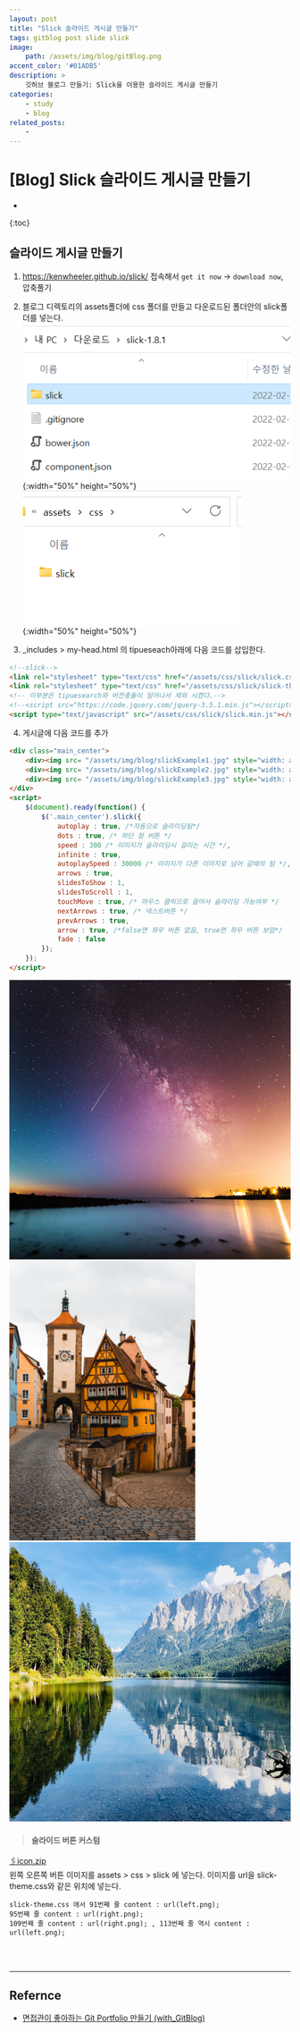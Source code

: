 ```yaml
---
layout: post
title: "Slick 슬라이드 게시글 만들기"
tags: gitblog post slide slick
image: 
    path: /assets/img/blog/gitBlog.png
accent_color: '#01ADB5'
description: >
    깃허브 블로그 만들기: Slick을 이용한 슬라이드 게시글 만들기
categories:
    - study
    - blog
related_posts:    
    -    
---
```

# [Blog] Slick 슬라이드 게시글 만들기
* 
{:toc}

## 슬라이드 게시글 만들기
1. <https://kenwheeler.github.io/slick/> 접속해서 `get it now` -> `download now`, 압축풀기   
2. 블로그 디렉토리의 assets폴더에 css 폴더를 만들고 다운로드된 폴더안의 slick폴더를 넣는다.   
![다운로드된 폴더](/assets/img/blog/slick1.png){:width="50%" height="50%"}   
![블로그 폴더](/assets/img/blog/slick2.png){:width="50%" height="50%"}   

3. _includes > my-head.html 의 tipueseach아래에 다음 코드를 삽입한다.

```markdown
<!--slick-->
<link rel="stylesheet" type="text/css" href="/assets/css/slick/slick.css"/>
<link rel="stylesheet" type="text/css" href="/assets/css/slick/slick-theme.css"/>
<!-- 이부분은 tipuesearch와 버전충돌이 일어나서 제외 시켰다.-->
<!--<script src="https://code.jquery.com/jquery-3.5.1.min.js"></script>-->
<script type="text/javascript" src="/assets/css/slick/slick.min.js"></script>
```

4. 게시글에 다음 코드를 추가

```html
<div class="main_center">
    <div><img src= "/assets/img/blog/slickExample1.jpg" style="width: auto; height: 500px;"></div>
    <div><img src= "/assets/img/blog/slickExample2.jpg" style="width: auto; height: 500px;"></div>
    <div><img src= "/assets/img/blog/slickExample3.jpg" style="width: auto; height: 500px;"></div>
</div>
<script>
    $(document).ready(function() {
        $('.main_center').slick({
            autoplay : true, /*자동으로 슬라이딩됨*/
            dots : true, /* 하단 점 버튼 */
            speed : 300 /* 이미지가 슬라이딩시 걸리는 시간 */,
            infinite : true,
            autoplaySpeed : 30000 /* 이미지가 다른 이미지로 넘어 갈때의 텀 */,
            arrows : true,
            slidesToShow : 1,
            slidesToScroll : 1,
            touchMove : true, /* 마우스 클릭으로 끌어서 슬라이딩 가능여부 */
            nextArrows : true, /* 넥스트버튼 */
            prevArrows : true,
            arrow : true, /*false면 좌우 버튼 없음, true면 좌우 버튼 보임*/
            fade : false
        });
    });
</script>
```

<div class="main_center">
    <div><img src= "/assets/img/blog/slickExample1.jpg" style="width: auto; height: 500px;"></div>
    <div><img src= "/assets/img/blog/slickExample2.jpg" style="width: auto; height: 500px;"></div>
    <div><img src= "/assets/img/blog/slickExample3.jpg" style="width: auto; height: 500px;"></div>
</div>
<script>
    $(document).ready(function() {
        $('.main_center').slick({
            autoplay : true, 
            dots : true, 
            speed : 300, 
            infinite : true,
            autoplaySpeed : 30000,
            arrows : true,
            slidesToShow : 1,
            slidesToScroll : 1,
            touchMove : true, 
            nextArrows : true, 
            prevArrows : true,
            arrow : true, 
            fade : false
        });
    });
</script>

> #### 슬라이드 버튼 커스텀
 <a href="/assets/css/slick/icon.zip" download>🖇️icon.zip</a>    
 왼쪽 오른쪽 버튼 이미지를 assets > css > slick 에 넣는다.
 이미지를 url을 slick-theme.css와 같은 위치에 넣는다.
 ```
 slick-theme.css 에서 91번째 줄 content : url(left.png);
 95번째 줄 content : url(right.png);
 109번째 줄 content : url(right.png); , 113번째 줄 역시 content : url(left.png);
 ```


<br>
<br>

- - -

## Refernce 
- [면접관이 좋아하는 Git Portfolio 만들기 (with_GitBlog)](https://projectlion.io/courses/technology/gitblog)